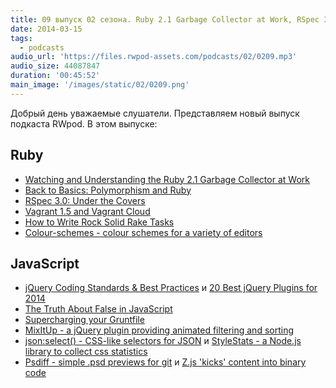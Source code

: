 ```yaml
---
title: 09 выпуск 02 сезона. Ruby 2.1 Garbage Collector at Work, RSpec 3.0, Vagrant 1.5, supercharging your Gruntfile, MixItUp, Z.js и прочее
date: 2014-03-15
tags:
  - podcasts
audio_url: 'https://files.rwpod-assets.com/podcasts/02/0209.mp3'
audio_size: 44087847
duration: '00:45:52'
main_image: '/images/static/02/0209.png'
---
```


Добрый день уважаемые слушатели. Представляем новый выпуск подкаста RWpod. В этом выпуске:

## Ruby

- [Watching and Understanding the Ruby 2.1 Garbage Collector at Work](http://thorstenball.com/blog/2014/03/12/watching-understanding-ruby-2.1-garbage-collector/)
- [Back to Basics: Polymorphism and Ruby](http://robots.thoughtbot.com/back-to-basics-polymorphism-and-ruby)
- [RSpec 3.0: Under the Covers](http://modocache.svbtle.com/rspec-under-the-covers)
- [Vagrant 1.5 and Vagrant Cloud](http://www.vagrantup.com/blog/vagrant-1-5-and-vagrant-cloud.html)
- [How to Write Rock Solid Rake Tasks](http://bugroll.com/rock-solid-rake-tasks.html)
- [Colour-schemes - colour schemes for a variety of editors](https://github.com/daylerees/colour-schemes)

## JavaScript

- [jQuery Coding Standards & Best Practices](http://lab.abhinayrathore.com/jquery-standards/) и [20 Best jQuery Plugins for 2014](http://designgeekz.com/20-best-jquery-plugins-for-2014/)
- [The Truth About False in JavaScript](http://blog.falafel.com/blogs/basememara/basem-emara/2014/03/14/the-truth-about-false-in-javascript)
- [Supercharging your Gruntfile](http://www.html5rocks.com/en/tutorials/tooling/supercharging-your-gruntfile/)
- [MixItUp - a jQuery plugin providing animated filtering and sorting](https://mixitup.kunkalabs.com/)
- [json:select() - CSS-like selectors for JSON](http://jsonselect.org/) и [StyleStats - a Node.js library to collect css statistics](https://github.com/t32k/stylestats)
- [Psdiff - simple .psd previews for git](http://filp.github.io/psdiff/) и [Z.js 'kicks' content into binary code](http://kptl.co/z.js/)
